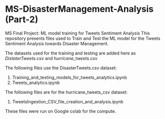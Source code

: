 # MS-DisasterManagement-Analysis (Part-2)
MS Final Project: ML model training for Tweets Sentiment Analysis
This repository presents files used to Train and Test the ML model for the Tweets Sentiment Analysis towards Disaster Management.

The datasets used for the training and testing are added here as _DistaterTweets.csv_ and _hurricane_tweets.csv_

The following files use the DisasterTweets.csv dataset:
1. Training_and_testing_models_for_tweets_analytics.ipynb
2. Tweets_analytics.ipynb

The following files are for the hurricane_tweets_csv dataset:
1. TweetsIngestion_CSV_file_creation_and_analysis.ipynb

These files were run on Google colab for the compute.
